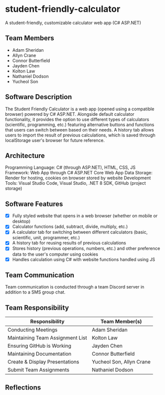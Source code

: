 # student-friendly-calculator
A student-friendly, customizable calculator web app (C# ASP.NET)
## Team Members
* Adam Sheridan
* Allyn Crane
* Connor Butterfield
* Jayden Chen
* Kolton Law
* Nathaniel Dodson
* Yucheol Son
## Software Description
The Student Friendly Calculator is a web app (opened using a compatible browser) powered by C# ASP.NET. Alongside default calculator functionality, it provides the option to use different types of calculators (scientific, programming, etc.) featuring alternative buttons and functions that users can switch between based on their needs. A history tab allows users to import the result of previous calculations, which is saved through localStorage user's browser for future reference.
## Architecture
Programming Language: C# (through ASP.NET), HTML, CSS, JS
Framework: Web App through C# ASP.NET Core Web App
Data Storage: Render for hosting, cookies on browser stored by website
Development Tools: Visual Studio Code, Visual Studio, .NET 8 SDK, GitHub (project storage)
## Software Features
* [X] Fully styled website that opens in a web browser (whether on mobile or desktop)
* [X] Calculator functions (add, subtract, divide, multiply, etc.)
* [X] A calculator tab for switching between different calculators (basic, scientific, unit, programmer, etc.)
* [X] A history tab for reusing results of previous calculations
* [X] Stores history (previous operations, numbers, etc.) and other preference data to the user's computer using cookies
* [X] Handles calculation using C# with website functions handled using JS
## Team Communication
Team communication is conducted through a team Discord server in addition to a SMS group chat.
## Team Responsibility
|Responsibility                      |Team Member(s)              |
|------------------------------------|----------------------------|
|Conducting Meetings                 |Adam Sheridan|
|Maintaining Team Assignment List    |Kolton Law|
|Ensuring GitHub is Working          |Jayden Chen|
|Maintaining Documentation           |Connor Butterfield|
|Create & Display Presentations      |Yucheol Son, Allyn Crane|
|Submit Team Assignments             |Nathaniel Dodson|
## Reflections

